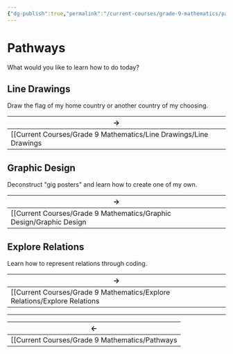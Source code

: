 ```yaml
---
{"dg-publish":true,"permalink":"/current-courses/grade-9-mathematics/pathways/","dgHomeLink":false}
---
```


# Pathways

What would you like to learn how to do today?

## Line Drawings

Draw the flag of my home country or another country of my choosing.

**→**|
-|
[[Current Courses/Grade 9 Mathematics/Line Drawings/Line Drawings|Line Drawings]]|

## Graphic Design

Deconstruct "gig posters" and learn how to create one of my own.

**→**|
-|
[[Current Courses/Grade 9 Mathematics/Graphic Design/Graphic Design|Graphic Design]]|

## Explore Relations

Learn how to represent relations through coding.

**→**|
-|
[[Current Courses/Grade 9 Mathematics/Explore Relations/Explore Relations|Explore Relations]]|

--- 

←|
-|
[[Current Courses/Grade 9 Mathematics/Pathways|Pathways]]|